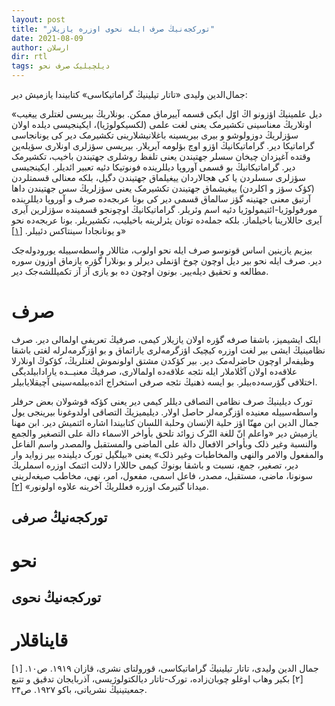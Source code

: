 ```yaml
---
layout: post
title: "تورکجه‌نیڭ صرف ایله نحوی اوزره یازیلار"
date: 2021-08-09
author: ارسلان
dir: rtl
tags: دیلچیلیک صرف نحو
---
```


جمال‌الدین ولیدی «تاتار تیلینیڭ گراماتیکاسی» کتابیندا یازمیش دیر:

«دیل علمینیڭ اؤزونو اڭ اوّل ایکی قسمه آییرماق ممکن. بونلاریڭ بیریسی لغتلری ییغیب اونلاریڭ معناسینی تکشیرمک یعنی لغت علمی (لکسیکولوژیا)، ایکینجیسی دیلده اولان سؤزلریڭ دوزولوشو و بیری بیریسینه باغلانیشلارینی تکشیرمک دیر کی یونانجاسی گراماتیکا دیر. گراماتیکانیڭ اؤزو اوچ بؤلومه آیریلار. بیریسی سؤزلری اونلاری سؤیله‌ین وقتده آغیزدان چیخان سسلر جهتیندن یعنی تلفظ روشلری جهتیندن باخیب، تکشیرمک دیر. گراماتیکانیڭ بو قسمی آوروپا دیللرینده فونوتیکا دئیه تعبیر ائدیلر. ایکینجیسی سؤزلری سسلردن یا کی هجالاردان ییغیلماق جهتیندن دگیل، بلکه معنالی قسمتلردن (کؤک سؤز و اکلردن) ییغیشماق جهتیندن تکشیرمک یعنی سؤزلریڭ سس جهتیندن داها آرتیق معنی جهتینه گؤز سالماق قسمی دیر کی بونا عربجه‌ده صرف و آوروپا دیللرینده مورفولوژیا-ائتیمولوژیا دئیه اسم وئریلر. گراماتیکانیڭ اوچونجو قسمینده سؤزلرین آیری آیری حاللارینا باخیلماز. بلکه جمله‌ده توتان یئرلرینه باخیلیب، تکشیریلر. بونا عربجه‌ده نحو و یونانجادا سینتاکس دئییلر. [[۱]](#۱)»

بیزیم یازینین اساس قونوسو صرف ایله نحو اولوب، مثاللار واسطه‌سییله یورودوله‌جک دیر. صرف ایله نحو بیر دیل اوچون چوخ اؤنملی دیرلر و بونلارا گؤره یازماق اوزون سوره مطالعه و تحقیق دیله‌ییر. بونون اوچون ده بو یازی آز آز تکمیللشه‌جک دیر.

# صرف
ایلک ایشیمیز، باشقا صرفه گؤره اولان یازیلار کیمی، صرفیڭ تعریفی اولمالی دیر. صرف نظامینیڭ ایشی بیر لغت اوزره کیچیک اؤزگرمه‌لری یاراتماق و بو اؤزگرمه‌لرله لغتی باشقا وظیفه‌لر اوچون حاضرله‌مک دیر. بیر کؤکدن مشتق اولونموش لغتلریڭ، کؤکوڭ اونلارلا علاقه‌ده اولان آڭلاملار ایله نئجه علاقه‌ده اولمالاری، صرفیڭ معنیــده یارادابیلدیگی اختلافی گؤرسه‌ده‌بیلر. بو ایسه ذهنیڭ نئجه صرفی استخراج ائده‌بیلمه‌سینی آچیقلایابیلر.

تورک دیلینیڭ صرف نظامی التصاقی دیللر کیمی دیر یعنی کؤکه قوشولان بعض حرفلر واسطه‌سییله معنیده اؤزگرمه‌لر حاصل اولار. دیلیمیزیڭ التصاقی اولدوغونا بیرینجی یول جمال الدین ابن مهنّا اؤز حلیة الإنسان وحلبة اللسان کتابیندا اشاره ائتمیش دیر. ابن مهنا یازمیش دیر «واعلم انّ للغة التّرک زوائد تلحق بأواخر الاسماء دالة علی التصغیر والجمع والنسبة وغیر ذلک وبأواخر الافعال دالة علی الماضی والمستقبل والمصدر واسم الفاعل والمفعول والامر والنهی والمخاطبات وغیر ذلک» یعنی «بیلگیل تورک دیلینده بیر زواید وار دیر، تصغیر، جمع، نسبت و باشقا بونوڭ کیمی حاللارا دلالت ائتمک اوزره اسملریڭ سونونا، ماضی، مستقبل، مصدر، فاعل اسمی، مفعول، امر، نهی، مخاطب صیغه‌لرینی میدانا گتیرمک اوزره فعللریڭ آخرینه علاوه اولونور» [[۲]](#۲). 

## تورکجه‌نیڭ صرفی

# نحو

## تورکجه‌نیڭ نحوی


# قایناقلار

<a id="۱">[۱]</a> جمال الدین ولیدی، تاتار تیلینیڭ گراماتیکاسی، قورولتای نشری، قازان ۱۹۱۹. ص۱۰.
<a id="۲">[۲]</a> بکیر وهاب اوغلو چوبان‌زاده، تورک-تاتار دیالکتولوژیسی، آذربایجان تدقیق و تتبع جمعیتینیڭ نشریاتی، باکو ۱۹۲۷. ص۲۴.













